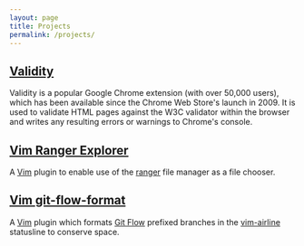 ```yaml
---
layout: page
title: Projects
permalink: /projects/
---
```


## [Validity](http://validity.org.uk)

Validity is a popular Google Chrome extension (with over 50,000 users), which has been available since the Chrome Web Store's launch in 2009. It is used to validate HTML pages against the W3C validator within the browser and writes any resulting errors or warnings to Chrome's console.

## [Vim Ranger Explorer](https://github.com/renyard/vim-rangerexplorer)

A [Vim](http://www.vim.org) plugin to enable use of the [ranger](http://ranger.nongnu.org/) file manager as a file chooser.

## [Vim git-flow-format](https://github.com/renyard/vim-git-flow-format)

A [Vim](http://www.vim.org) plugin which formats [Git Flow](https://github.com/nvie/gitflow) prefixed branches in the [vim-airline](https://github.com/bling/vim-airline) statusline to conserve space.
